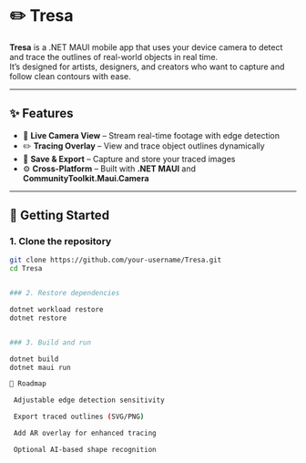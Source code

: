 # ✏️ Tresa

**Tresa** is a .NET MAUI mobile app that uses your device camera to detect and trace the outlines of real-world objects in real time.  
It’s designed for artists, designers, and creators who want to capture and follow clean contours with ease.

---

## ✨ Features
- 📸 **Live Camera View** – Stream real-time footage with edge detection  
- ✏️ **Tracing Overlay** – View and trace object outlines dynamically  
- 💾 **Save & Export** – Capture and store your traced images  
- ⚙️ **Cross-Platform** – Built with **.NET MAUI** and **CommunityToolkit.Maui.Camera**

---

## 🚀 Getting Started

### 1. Clone the repository
```bash
git clone https://github.com/your-username/Tresa.git
cd Tresa


### 2. Restore dependencies

dotnet workload restore
dotnet restore


### 3. Build and run

dotnet build
dotnet maui run

🧭 Roadmap

 Adjustable edge detection sensitivity

 Export traced outlines (SVG/PNG)

 Add AR overlay for enhanced tracing

 Optional AI-based shape recognition




